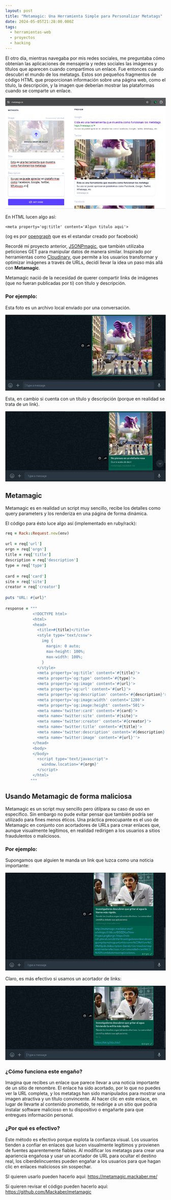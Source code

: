 ```yaml
---
layout: post
title: "Metamagic: Una Herramienta Simple para Personalizar Metatags"
date: 2024-05-05T21:28:00.000Z
tags:
  - herramientas-web
  - proyectos
  - hacking
---
```

<!-- https://chat.openai.com/g/g-nFR4aYrrY-chispita/c/2bfafb1a-5b49-4657-8a34-bdfc5a059fb6 -->

El otro día, mientras navegaba por mis redes sociales, me preguntaba cómo obtenían las aplicaciones de mensajería y redes sociales las imágenes y títulos que aparecen cuando compartimos un enlace. Fue entonces cuando descubrí el mundo de los metatags. Estos son pequeños fragmentos de código HTML que proporcionan información sobre una página web, como el título, la descripción, y la imagen que deberían mostrar las plataformas cuando se comparte un enlace.

![](/uploads/2024-04-27_20-07.png)

En HTML lucen algo así:

```
<meta property='og:title' content='Algun titulo aqui'>
```

(og es por [opengraph](https://ogp.me/) que es el estandar creado por facebook)

Recordé mi proyecto anterior, [JSONPmagic](https://mackaber.me/2024/04/25/c%C3%B3mo-simplifiqu%C3%A9-el-acceso-a-apis-con-jsonp-magic.html), que también utilizaba peticiones GET para manipular datos de manera similar. Inspirado por herramientas como [Cloudinary](https://cloudinary.com/), que permite a los usuarios transformar y optimizar imágenes a través de URLs, decidí llevar la idea un paso más allá con **Metamagic**. 

Metamagic nació de la necesidad de querer compartir links de imágenes (que no fueran publicadas por ti) con título y descripción. 

### Por ejemplo:

Esta foto es un archivo local enviado por una conversación.

![](/uploads/2024-04-27_20-37.png)

Esta, en cambio si cuenta con un título y descripción (porque en realidad se trata de un link).

![](/uploads/2024-05-01_16-42.png)

## **Metamagic**

Metamagic es en realidad un script muy sencillo, recibe los detalles como query parameters y los renderiza en una página de forma dinámica.

El código para ésto luce algo así (implementado en ruby/rack):

```ruby
req = Rack::Request.new(env)

url = req['url']
orgn = req['orgn']
title = req['title']
description = req['description']
type = req['type']

card = req['card']
site = req['site']
creator = req['creator']

puts "URL: #{url}"

response = """
            <!DOCTYPE html>
            <html>
            <head>
              <title>#{title}</title>
              <style type='text/cssw'>
                img {
                  margin: 0 auto;
                  max-height: 100%;
                  max-width: 100%;
                }
              </style>
              <meta property='og:title' content='#{title}'>
              <meta property='og:type' content='#{type}'>
              <meta property='og:image' content='#{url}'>
              <meta property='og:url' content='#{url}'>
              <meta property='og:description' content='#{description}'>
              <meta property='og:image:width' content='1280'>
              <meta property='og:image:height' content='501'>
              <meta name='twitter:card' content='#{card}'>
              <meta name='twitter:site' content='#{site}'>
              <meta name='twitter:creator' content='#{creator}'>
              <meta name='twitter:title' content='#{title}'>
              <meta name='twitter:description' content='#{description}'>
              <meta name='twitter:image' content='#{url}''>
            </head>
            <body>
            </body>
              <script type='text/javascript'>
                window.location='#{orgn}'
              </script>
            </html>
           """
```

## Usando Metamagic de forma maliciosa

Metamagic es un script muy sencillo pero útilpara su caso de uso en específico. Sin embargo no pude evitar pensar que también podría ser utilizado para fines menos éticos. Una práctica preocupante es el uso de Metamagic en conjunto con acortadores de URLs para crear enlaces que, aunque visualmente legítimos, en realidad redirigen a los usuarios a sitios fraudulentos o maliciosos.

### Por ejemplo:

Supongamos que alguien te manda un link que luzca como una noticia importante:

![](/uploads/2024-05-05_20-42.png)

Claro, es más efectivo si usamos un acortador de links:

![](/uploads/2024-05-05_20-44.png)

### ¿Cómo funciona este engaño?

Imagina que recibes un enlace que parece llevar a una noticia importante de un sitio de renombre. El enlace ha sido acortado, por lo que no puedes ver la URL completa, y los metatags han sido manipulados para mostrar una imagen atractiva y un título convincente. Al hacer clic en este enlace, en lugar de llevarte al contenido prometido, te redirige a un sitio que podría instalar software malicioso en tu dispositivo o engañarte para que entregues información personal.

### ¿Por qué es efectivo?

Este método es efectivo porque explota la confianza visual. Los usuarios tienden a confiar en enlaces que lucen visualmente legítimos y provienen de fuentes aparentemente fiables. Al modificar los metatags para crear una apariencia engañosa y usar un acortador de URL para ocultar el destino real, los ciberdelincuentes pueden engañar a los usuarios para que hagan clic en enlaces maliciosos sin sospechar.

SI quieren usarlo pueden hacerlo aquí: <https://metamagic.mackaber.me/>

Si quieren revisar el código pueden hacerlo aquí: <https://github.com/Mackaber/metamagic>
